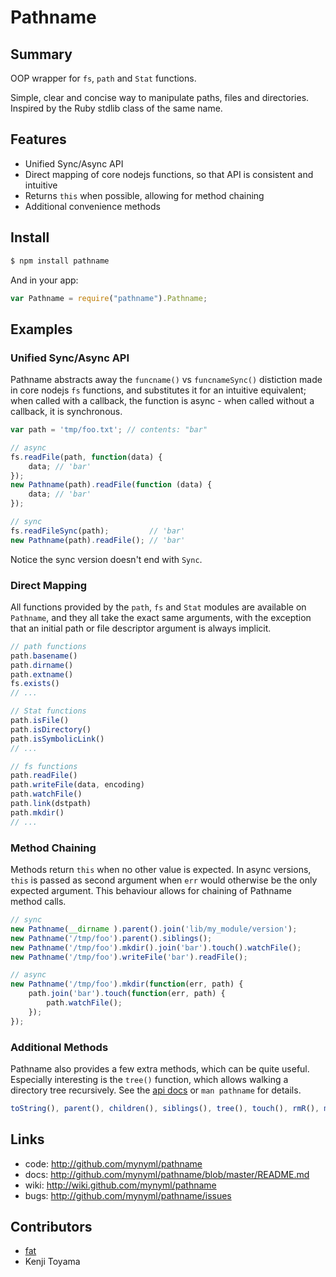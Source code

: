 Pathname
========

Summary
-------
OOP wrapper for `fs`, `path` and `Stat` functions.

Simple, clear and concise way to manipulate paths, files and directories.
Inspired by the Ruby stdlib class of the same name.


Features
--------
* Unified Sync/Async API
* Direct mapping of core nodejs functions, so that API is consistent and intuitive
* Returns `this` when possible, allowing for method chaining
* Additional convenience methods


Install
-------
```sh
$ npm install pathname
```

And in your app:

```javascript
var Pathname = require("pathname").Pathname;
```


Examples
--------

### Unified Sync/Async API

Pathname abstracts away the `funcname()` vs `funcnameSync()` distiction made in
core nodejs `fs` functions, and substitutes it for an intuitive equivalent;
when called with a callback, the function is async - when called without a
callback, it is synchronous.

```javascript
var path = 'tmp/foo.txt'; // contents: "bar"

// async
fs.readFile(path, function(data) {
    data; // 'bar'
});
new Pathname(path).readFile(function (data) {
    data; // 'bar'
});

// sync
fs.readFileSync(path);         // 'bar'
new Pathname(path).readFile(); // 'bar'
```

Notice the sync version doesn't end with `Sync`.


### Direct Mapping

All functions provided by the `path`, `fs` and `Stat` modules are available on
`Pathname`, and they all take the exact same arguments, with the exception that
an initial path or file descriptor argument is always implicit.

```javascript
// path functions
path.basename()
path.dirname()
path.extname()
fs.exists()
// ...

// Stat functions
path.isFile()
path.isDirectory()
path.isSymbolicLink()
// ...

// fs functions
path.readFile()
path.writeFile(data, encoding)
path.watchFile()
path.link(dstpath)
path.mkdir()
// ...
```
    

### Method Chaining

Methods return `this` when no other value is expected. In async versions,
`this` is passed as second argument when `err` would otherwise be the only
expected argument. This behaviour allows for chaining of Pathname method calls.

```javascript
// sync
new Pathname(__dirname ).parent().join('lib/my_module/version');
new Pathname('/tmp/foo').parent().siblings();
new Pathname('/tmp/foo').mkdir().join('bar').touch().watchFile();
new Pathname('/tmp/foo').writeFile('bar').readFile();

// async
new Pathname('/tmp/foo').mkdir(function(err, path) {
    path.join('bar').touch(function(err, path) {
        path.watchFile();
    });
});
```

### Additional Methods

Pathname also provides a few extra methods, which can be quite useful. Especially interesting is the `tree()` function, which allows walking a directory tree recursively. See the
[api docs][1] or `man pathname` for details.

```javascript
toString(), parent(), children(), siblings(), tree(), touch(), rmR(), mkdirP(), traverse(), components()
```


Links
-----
* code:  <http://github.com/mynyml/pathname>
* docs:  <http://github.com/mynyml/pathname/blob/master/README.md>
* wiki:  <http://wiki.github.com/mynyml/pathname>
* bugs:  <http://github.com/mynyml/pathname/issues>


Contributors
------------
* [fat][2]
* Kenji Toyama


[1]: https://github.com/mynyml/pathname/blob/master/doc/pathname.md
[2]: https://github.com/fat

